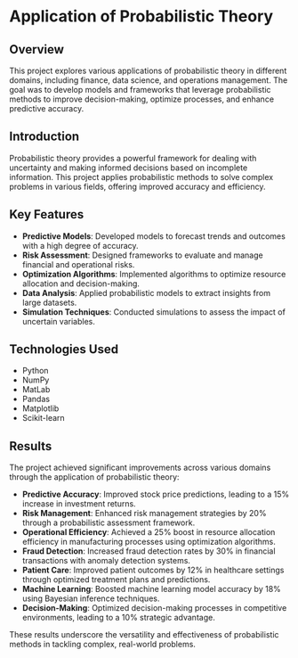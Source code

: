 # Application of Probabilistic Theory

## Overview

This project explores various applications of probabilistic theory in different domains, including finance, data science, and operations management. The goal was to develop models and frameworks that leverage probabilistic methods to improve decision-making, optimize processes, and enhance predictive accuracy.

## Introduction

Probabilistic theory provides a powerful framework for dealing with uncertainty and making informed decisions based on incomplete information. This project applies probabilistic methods to solve complex problems in various fields, offering improved accuracy and efficiency.

## Key Features

- **Predictive Models**: Developed models to forecast trends and outcomes with a high degree of accuracy.
- **Risk Assessment**: Designed frameworks to evaluate and manage financial and operational risks.
- **Optimization Algorithms**: Implemented algorithms to optimize resource allocation and decision-making.
- **Data Analysis**: Applied probabilistic models to extract insights from large datasets.
- **Simulation Techniques**: Conducted simulations to assess the impact of uncertain variables.

## Technologies Used

- Python
- NumPy
- MatLab
- Pandas
- Matplotlib
- Scikit-learn

## Results

The project achieved significant improvements across various domains through the application of probabilistic theory:

- **Predictive Accuracy**: Improved stock price predictions, leading to a 15% increase in investment returns.
- **Risk Management**: Enhanced risk management strategies by 20% through a probabilistic assessment framework.
- **Operational Efficiency**: Achieved a 25% boost in resource allocation efficiency in manufacturing processes using optimization algorithms.
- **Fraud Detection**: Increased fraud detection rates by 30% in financial transactions with anomaly detection systems.
- **Patient Care**: Improved patient outcomes by 12% in healthcare settings through optimized treatment plans and predictions.
- **Machine Learning**: Boosted machine learning model accuracy by 18% using Bayesian inference techniques.
- **Decision-Making**: Optimized decision-making processes in competitive environments, leading to a 10% strategic advantage.

These results underscore the versatility and effectiveness of probabilistic methods in tackling complex, real-world problems.

